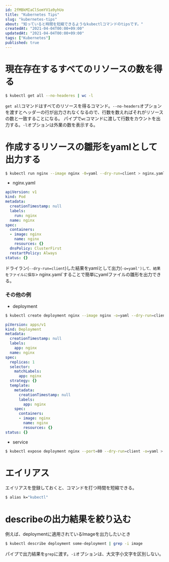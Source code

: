 ```yaml
---
id: 2fMBkMIaClSomYV1a9yhUo
title: "Kubernetes Tips"
slug: "kubernetes-tips"
about: "知っていると時間を短縮できるようなkubectlコマンドのtipsです。"
createdAt: "2021-04-04T00:00+09:00"
updatedAt: "2021-04-04T00:00+09:00"
tags: ["Kubernetes"]
published: true
---
```

# 現在存在するすべてのリソースの数を得る

```sh
$ kubectl get all --no-headeres | wc -l
```

`get all`コマンドはすべてのリソースを得るコマンド。`--no-headers`オプションを渡すとヘッダーの行が出力されなくなるので、行数を数えればそれがリソースの数と一致することになる。
パイプで`wc`コマンドに渡して行数をカウントを出力する。`-l`オプションは外業の数を表示する。

# 作成するリソースの雛形をyamlとして出力する

```sh
$ kubectl run nginx --image nginx -0=yaml --dry-run=client > nginx.yaml
```

- nginx.yaml

```yaml
apiVersion: v1
kind: Pod
metadata:
  creationTimestamp: null
  labels:
    run: nginx
  name: nginx
spec:
  containers:
  - image: nginx
    name: nginx
    resources: {}
  dnsPolicy: ClusterFirst
  restartPolicy: Always
status: {}
```

ドライラン(`--dry-run=client`)した結果をyamlとして出力(`-o=yaml')して、結果をファイルに保存`> nginx.yaml`することで簡単にyamlファイルの雛形を出力できる。

### その他の例

- deployment

```sh
$ kubectl create deployment nginx --image nginx -o=yaml --dry-run=client > deployment.yaml
```

```yaml
piVersion: apps/v1
kind: Deployment
metadata:
  creationTimestamp: null
  labels:
    app: nginx
  name: nginx
spec:
  replicas: 1
  selector:
    matchLabels:
      app: nginx
  strategy: {}
  template:
    metadata:
      creationTimestamp: null
      labels:
        app: nginx
    spec:
      containers:
      - image: nginx
        name: nginx
        resources: {}
status: {}
```

- service

```sh
$ kubectl expose deployment nginx --port=80 --dry-run=client -o=yaml > service.yaml
```

# エイリアス

エイリアスを登録しておくと、コマンドを打つ時間を短縮できる。

```sh
$ alias k="kubectl"
```

# describeの出力結果を絞り込む

例えば、deploymentに適用されているImageを出力したいとき

```sh
$ kubectl describe deployment some-deployment | grep -i image
```

パイプで出力結果を`grep`に渡す。`-i`オプションは、大文字小文字を区別しない。
